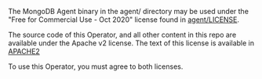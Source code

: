 The MongoDB Agent binary in the agent/ directory may be used under the "Free for Commercial Use - Oct 2020" license found in [agent/LICENSE](scripts/dev/templates/agent/LICENSE).

The source code of this Operator, and all other content in this repo are available under the Apache v2 license. The text of this license is available in [APACHE2](APACHE2)

To use this Operator, you must agree to both licenses.
